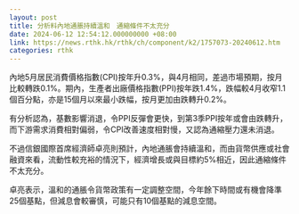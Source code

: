 ```yaml
---
layout: post
title: 分析料內地通脹持續溫和　通縮條件不太充分
date: 2024-06-12 12:54:12.000000000 +08:00
link: https://news.rthk.hk/rthk/ch/component/k2/1757073-20240612.htm
categories: rthk
---
```


內地5月居民消費價格指數(CPI)按年升0.3%，與4月相同，差過市場預期，按月比較轉跌0.1%。期內，生產者出廠價格指數(PPI)按年跌1.4%，跌幅較4月收窄1.1個百分點，亦是15個月以來最小跌幅，按月更加由跌轉升0.2%。

有分析認為，基數影響消退，令PPI反彈會更快，到第3季PPI按年或會由跌轉升，而下游需求消費相對偏弱，令CPI改善速度相對慢，又認為通縮壓力還未消退。

不過信銀國際首席經濟師卓亮則預計，內地通脹會持續溫和，而由貨幣供應或社會融資來看，流動性較充裕的情況下，經濟增長或與目標約5%相近，因此通縮條件不太充分。

卓亮表示，溫和的通脹令貨幣政策有一定調整空間，今年餘下時間或有機會降準25個基點，但減息會較審慎，可能只有10個基點的減息空間。
